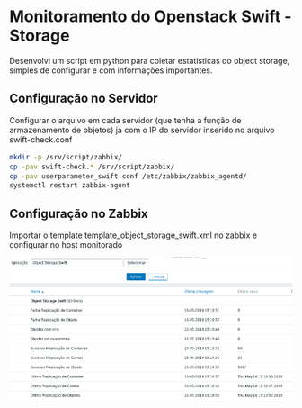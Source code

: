 # Monitoramento do Openstack Swift - Storage

Desenvolvi um script em python para coletar estatisticas do object storage, simples de configurar e com informações importantes.

## Configuração no Servidor

Configurar o arquivo em cada servidor (que tenha a função de armazenamento de objetos) já com o IP do servidor inserido no arquivo swift-check.conf

```sh
mkdir -p /srv/script/zabbix/
cp -pav swift-check.* /srv/script/zabbix/
cp -pav userparameter_swift.conf /etc/zabbix/zabbix_agentd/
systemctl restart zabbix-agent
```


## Configuração no Zabbix

Importar o template template_object_storage_swift.xml no zabbix e configurar no host monitorado

![](Screenshot_20190516_152102.png?raw=true)
